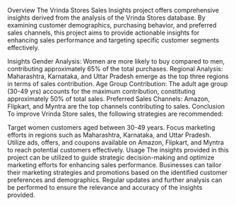 Overview
The Vrinda Stores Sales Insights project offers comprehensive insights derived from the analysis of the Vrinda Stores database. By examining customer demographics, purchasing behavior, and preferred sales channels, this project aims to provide actionable insights for enhancing sales performance and targeting specific customer segments effectively.

Insights
Gender Analysis: Women are more likely to buy compared to men, contributing approximately 65% of the total purchases.
Regional Analysis: Maharashtra, Karnataka, and Uttar Pradesh emerge as the top three regions in terms of sales contribution.
Age Group Contribution: The adult age group (30-49 yrs) accounts for the maximum contribution, constituting approximately 50% of total sales.
Preferred Sales Channels: Amazon, Flipkart, and Myntra are the top channels contributing to sales.
Conclusion
To improve Vrinda Store sales, the following strategies are recommended:

Target women customers aged between 30-49 years.
Focus marketing efforts in regions such as Maharashtra, Karnataka, and Uttar Pradesh.
Utilize ads, offers, and coupons available on Amazon, Flipkart, and Myntra to reach potential customers effectively.
Usage
The insights provided in this project can be utilized to guide strategic decision-making and optimize marketing efforts for enhancing sales performance.
Businesses can tailor their marketing strategies and promotions based on the identified customer preferences and demographics.
Regular updates and further analysis can be performed to ensure the relevance and accuracy of the insights provided.

